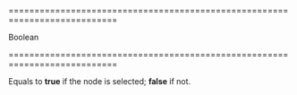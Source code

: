 <!--**
/*-------------------------------------------
    Auto-generated file. Do not modify.
-------------------------------------------

**-->
===========================================================================
<!--type-->Boolean<!--/type-->
===========================================================================

<!--shortDescription-->
Equals to **true** if the node is selected; **false** if not.
<!--/shortDescription-->

<!--fullDescription-->

<!--/fullDescription-->